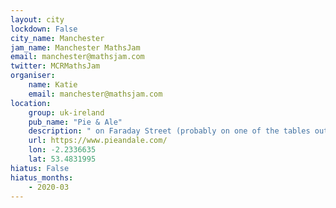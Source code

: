 ```yaml
---
layout: city                                           
lockdown: False
city_name: Manchester                                                               
jam_name: Manchester MathsJam
email: manchester@mathsjam.com
twitter: MCRMathsJam
organiser:
    name: Katie
    email: manchester@mathsjam.com
location:
    group: uk-ireland
    pub_name: "Pie & Ale"
    description: " on Faraday Street (probably on one of the tables outside, under the covered bit)"
    url: https://www.pieandale.com/
    lon: -2.2336635
    lat: 53.4831995
hiatus: False
hiatus_months:
    - 2020-03
---
```

